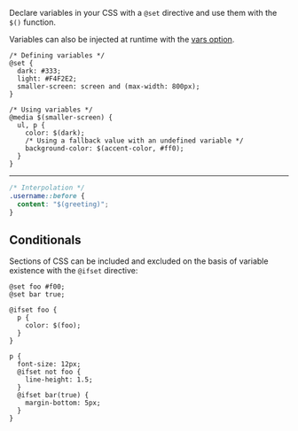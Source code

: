 <!--{

"title": "Variables"

}-->

Declare variables in your CSS with a `@set` directive and use them with the `$()` function.

Variables can also be injected at runtime with the [vars option](#api--options).


```crush
/* Defining variables */
@set {
  dark: #333;
  light: #F4F2E2;
  smaller-screen: screen and (max-width: 800px);
}

/* Using variables */
@media $(smaller-screen) {
  ul, p {
    color: $(dark);
    /* Using a fallback value with an undefined variable */
    background-color: $(accent-color, #ff0);
  }
}
```

*******

```css
/* Interpolation */
.username::before {
  content: "$(greeting)";
}
```

## Conditionals

Sections of CSS can be included and excluded on the basis of variable existence with the `@ifset` directive:

```crush
@set foo #f00;
@set bar true;

@ifset foo {
  p {
    color: $(foo);
  }
}

p {
  font-size: 12px;
  @ifset not foo {
    line-height: 1.5;
  }
  @ifset bar(true) {
    margin-bottom: 5px;
  }
}
```
